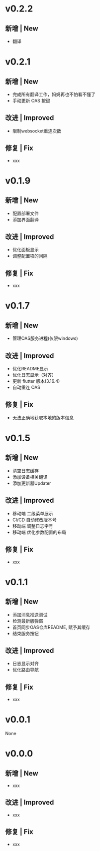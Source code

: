 # v0.2.2
## 新增 | New
- 翻译

# v0.2.1
## 新增 | New
- 完成所有翻译工作，妈妈再也不怕看不懂了
- 手动更新 OAS 按键

## 改进 | Improved
- 限制websocket重连次数

## 修复 | Fix
- xxx

# v0.1.9
## 新增 | New
- 配置部署文件
- 添加界面翻译

## 改进 | Improved
- 优化面板显示
- 调整配置项的间隔

## 修复 | Fix
- xxx

# v0.1.7
## 新增 | New
- 管理OAS服务进程(仅限windows)

## 改进 | Improved
- 优化README显示
- 优化日志显示（对齐）
- 更新 flutter 版本(3.16.4)
- 自动重连 OAS 

## 修复 | Fix
- 无法正确地获取本地的版本信息

# v0.1.5
## 新增 | New
- 清空日志缓存
- 添加设备相关翻译
- 添加更新器Updater

## 改进 | Improved
- 移动端 二级菜单展示
- CI/CD 自动修改版本号
- 移动端 调整日志字号
- 移动端 优化参数配置的布局

## 修复 | Fix
- xxx

# v0.1.1
## 新增 | New
- 添加消息推送测试
- 检测最新版弹窗
- 首页同步OAS仓库README, 赋予其缓存
- 结束服务按钮

## 改进 | Improved
- 日志显示对齐
- 优化路由导航

## 修复 | Fix
- xxx

# v0.0.1
None


# v0.0.0
## 新增 | New
- xxx

## 改进 | Improved
- xxx

## 修复 | Fix
- xxx
